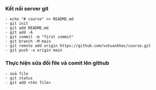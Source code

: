 ### Kết nối server git
    - echo "# course" >> README.md
    - git init
    - git add README.md
    - git add -A
    - git commit -m "first commit"
    - git branch -M main
    - git remote add origin https://github.com/vutuankhac/course.git
    - git push -u origin main
### Thực hiện sửa đổi file và comit lên github
    - sửa file
    - git status
    - git add <tên file>
